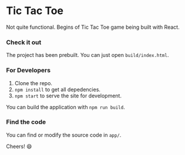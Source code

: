 # Tic Tac Toe

Not quite functional. Begins of Tic Tac Toe game being built with React.

### Check it out

The project has been prebuilt. You can just open `build/index.html`.

### For Developers

1. Clone the repo.
2. `npm install` to get all depedencies.
3. `npm start` to serve the site for development.

You can build the application with `npm run build`.

### Find the code

You can find or modify the source code in `app/`.

Cheers! :smile:
